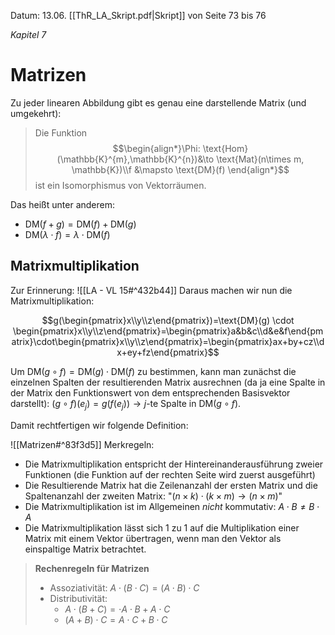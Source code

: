 Datum: 13.06.
[[ThR_LA_Skript.pdf|Skript]] von Seite 73 bis 76

*Kapitel 7*
# Matrizen

Zu jeder linearen Abbildung gibt es genau eine darstellende Matrix (und umgekehrt):

> Die Funktion $$\begin{align*}\Phi: \text{Hom}(\mathbb{K}^{m},\mathbb{K}^{n})&\to \text{Mat}(n\times m, \mathbb{K})\\f &\mapsto \text{DM}(f) \end{align*}$$ ist ein Isomorphismus von Vektorräumen.

Das heißt unter anderem:
- $\text{DM}(f + g) = \text{DM}(f) + \text{DM}(g)$
- $\text{DM}(\lambda \cdot f) = \lambda \cdot \text{DM}(f)$

## Matrixmultiplikation

Zur Erinnerung: ![[LA - VL 15#^432b44]]
Daraus machen wir nun die Matrixmultiplikation:

$$g(\begin{pmatrix}x\\y\\z\end{pmatrix})=\text{DM}(g) \cdot \begin{pmatrix}x\\y\\z\end{pmatrix}=\begin{pmatrix}a&b&c\\d&e&f\end{pmatrix}\cdot\begin{pmatrix}x\\y\\z\end{pmatrix}=\begin{pmatrix}ax+by+cz\\dx+ey+fz\end{pmatrix}$$

Um $\text{DM}(g \circ f) = \text{DM}(g) \cdot \text{DM}(f)$ zu bestimmen, kann man zunächst die einzelnen Spalten der resultierenden Matrix ausrechnen (da ja eine Spalte in der Matrix den Funktionswert von dem entsprechenden Basisvektor darstellt): $(g \circ f)(e_{j})=g(f(e_{j})) \to j$-te Spalte in $\text{DM}(g \circ f)$.

Damit rechtfertigen wir folgende Definition:

![[Matrizen#^83f3d5]]
Merkregeln:
- Die Matrixmultiplikation entspricht der Hintereinanderausführung zweier Funktionen (die Funktion auf der rechten Seite wird zuerst ausgeführt)
- Die Resultierende Matrix hat die Zeilenanzahl der ersten Matrix und die Spaltenanzahl der zweiten Matrix: "$(n \times k) \cdot (k \times m) \to (n \times m)$"
- Die Matrixmultiplikation ist im Allgemeinen *nicht* kommutativ: $A \cdot B \neq B \cdot A$
- Die Matrixmultiplikation lässt sich 1 zu 1 auf die Multiplikation einer Matrix mit einem Vektor übertragen, wenn man den Vektor als einspaltige Matrix betrachtet.

> **Rechenregeln für Matrizen**
> - Assoziativität: $A \cdot (B \cdot C)=(A \cdot B) \cdot C$
> - Distributivität:
> 	- $A \cdot (B + C)= \cdot A \cdot B + A \cdot C$
> 	- $(A + B) \cdot C= A \cdot C + B \cdot C$

